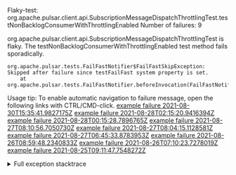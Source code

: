         
Flaky-test: org.apache.pulsar.client.api.SubscriptionMessageDispatchThrottlingTest.testNonBacklogConsumerWithThrottlingEnabled
Number of failures: 9

org.apache.pulsar.client.api.SubscriptionMessageDispatchThrottlingTest is flaky. The testNonBacklogConsumerWithThrottlingEnabled test method fails sporadically.

```
org.apache.pulsar.tests.FailFastNotifier$FailFastSkipException: Skipped after failure since testFailFast system property is set.
	at org.apache.pulsar.tests.FailFastNotifier.beforeInvocation(FailFastNotifier.java:88)

```

Usage tip: To enable automatic navigation to failure message, open the following links with CTRL/CMD-click.
[example failure 2021-08-30T15:35:41.9827175Z](https://github.com/apache/pulsar/runs/3463119398?check_suite_focus=true#step:9:3567)
[example failure 2021-08-28T02:15:20.9416394Z](https://github.com/apache/pulsar/runs/3448473880?check_suite_focus=true#step:9:2564)
[example failure 2021-08-28T00:15:28.7896765Z](https://github.com/apache/pulsar/runs/3447917315?check_suite_focus=true#step:9:1932)
[example failure 2021-08-27T08:10:56.7050730Z](https://github.com/apache/pulsar/runs/3440980370?check_suite_focus=true#step:9:2631)
[example failure 2021-08-27T08:04:15.1128581Z](https://github.com/apache/pulsar/runs/3440855241?check_suite_focus=true#step:9:2556)
[example failure 2021-08-27T06:45:33.8783953Z](https://github.com/apache/pulsar/runs/3440411158?check_suite_focus=true#step:9:2557)
[example failure 2021-08-26T08:59:48.2340833Z](https://github.com/apache/pulsar/runs/3430539961?check_suite_focus=true#step:9:3266)
[example failure 2021-08-26T07:10:23.7278019Z](https://github.com/apache/pulsar/runs/3429892136?check_suite_focus=true#step:9:2618)
[example failure 2021-08-25T09:11:47.7548272Z](https://github.com/apache/pulsar/runs/3420085427?check_suite_focus=true#step:10:2524)


<details>
<summary>Full exception stacktrace</summary>
<code><pre>
org.apache.pulsar.tests.FailFastNotifier$FailFastSkipException: Skipped after failure since testFailFast system property is set.
	at org.apache.pulsar.tests.FailFastNotifier.beforeInvocation(FailFastNotifier.java:88)

</pre></code>
</details>

